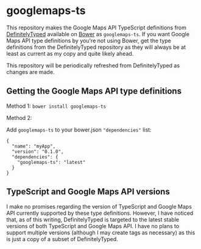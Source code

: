 googlemaps-ts
==

This repository makes the Google Maps API TypeScript definitions from [DefinitelyTyped](https://github.com/borisyankov/DefinitelyTyped) available on [Bower](http://bower.io) as `googlemaps-ts`. If you want Google Maps API type definitions by you're not using Bower, get the type definitions from the DefinitelyTyped repository as they will always be at least as current as my copy and quite likely ahead.

This repository will be periodically refreshed from DefinitelyTyped as changes are made.

Getting the Google Maps API type definitions
--
Method 1:
`bower install googlemaps-ts`

Method 2:

Add `googlemaps-ts` to your bower.json `"dependencies"` list:

    {
      "name": "myApp",
      "version": "0.1.0",
      "dependencies": {
        "googlemaps-ts": "latest"
      }
    }

TypeScript and Google Maps API versions
--
I make no promises regarding the version of TypeScript and Google Maps API currently supported by these type definitions. However, I have noticed that, as of this writing, DefinitelyTyped is targeted to the latest stable versions of both TypeScript and Google Maps API. I have no plans to support multiple versions (although I may create tags as necessary) as this is just a copy of a subset of DefinitelyTyped.